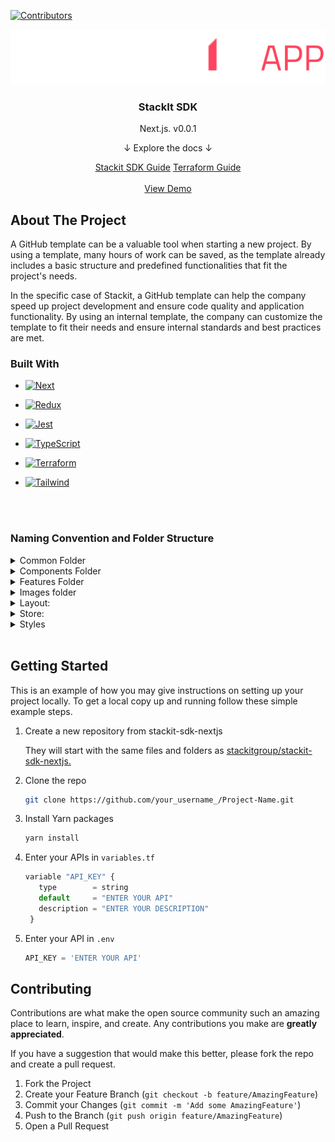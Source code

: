 <a name="readme-top"></a>

[![Contributors][contributors-shield]][contributors-url]
<br />

<div align="center">
  <a href="https://github.com/stackitgroup/stackit-sdk-nextjs">
    <img src="public/stackitAppLogo.svg" alt="Logo">
  </a>

<h3 align="center">StackIt SDK</h3>

  <p align="center">
    Next.js. v0.0.1
    <br />
    <!-- TODO: add documentation -->
    <p>↓ Explore the docs ↓</p>
    <a href="https://docs.google.com/document/d/1lb5mbdpTvPCZUgh3xrR-pTD4F1fHAKgfGOXrbhag_0Q/edit">Stackit SDK Guide<strong></strong></a>
    <a href="https://docs.google.com/document/d/1vFZfCGlIZfD-6ub_qdUsBFVvjLAGnMoJVKtdeOgYu1s/edit?usp=sharing">Terraform Guide<strong></strong></a>
    <br />
    <br />
    <!-- TODO: add demo video -->
    <a href="https://github.com/stackitgroup/stackit-sdk-nextjs">View Demo</a>
  </p>
</div>

<!-- ABOUT THE PROJECT -->

## About The Project

A GitHub template can be a valuable tool when starting a new project. By using a template, many hours of work can be saved, as the template already includes a basic structure and predefined functionalities that fit the project's needs.

In the specific case of Stackit, a GitHub template can help the company speed up project development and ensure code quality and application functionality. By using an internal template, the company can customize the template to fit their needs and ensure internal standards and best practices are met.

### Built With

- [![Next][Next.js]][Next-url]
- [![Redux][Redux.js]][Redux-url]
- [![Jest][Jest.com]][Jest-url]
- [![TypeScript][TypeScript.com]][TypeScript-url]
- [![Terraform][Terraform.com]][Terraform-url]
- [![Tailwind][Tailwindcss.com]][Tailwind-url]

  <br />
  <br />

### Naming Convention and Folder Structure

<details>
  <summary>Common Folder</summary>

- Configuration
- - [fileName].config.ts
- Constants
- - [fileName].constants.ts
- Enums
- - [fileName].enum.ts
- Services
- - One on each folder (named as dash-case)
- - - [fileName].service.ts
- Types
- - [fileName].types.ts
- Utils
- - [fileName].util.ts

</details>
<details>
  <summary>Components Folder</summary>

- [CamelCaseFolder]
- - [CamelCaseFile].tsx

</details>

<details>
  <summary>Features Folder</summary>

- app
- - actions
- - - [myActionFolder]
- - - - [myActionFile].ts
- - - - [myActionFile].spec.ts
- - process
- - - commands
- - - - [myCommandFolder]
- - - - - [myCommandFile].command.ts
- - - - - [myCommandFile].command.spec.ts
- - - errors
- - - - [myCommand].errors.enum.ts
- - - command.type.ts
- - - create-command.stack.ts
- - services
- - - [myServiceFolder]
- - - - myServiceInterface.service.ts (for interfaces)
- - - - myService.service.mock.ts (for mocks)
- - - - myService.service.ts (for the service)
- - store
- - - app.slice.ts
- - - [myExtraReducer].extraReducers.ts
- - - - [extraReducerAction].ts (follow the structure)
- auth
- - Same that on app folder

</details>
<details>
  <summary>Images folder</summary>

- icons
- - [myIcon].[imageFormat]
- - - Note: If it's an image that will be used on many sites, just add it to the root path with dash-case.
      Otherwise, add a folder with the name of the page where it'll be used (in dash-case case as well) and add it.

</details>
<details>
  <summary>Layout:</summary>

- [MyFolder]
- - [MyFile].tsx
- Wrapper.tsx (required)

</details>
<details>
  <summary>Store:</summary>

- Hooks
- - [myHook].ts
- ui
- - ui.slice.ts
- store.ts
</details>
<details>
  <summary>Styles</summary>

- Globals css at the root path (using dash-case)
- Add a folder with the page where the style will be used and the file inside (both of them with dash-case)

</details>

<br />

## Getting Started

This is an example of how you may give instructions on setting up your project locally.
To get a local copy up and running follow these simple example steps.

1. Create a new repository from stackit-sdk-nextjs

   They will start with the same files and folders as [stackitgroup/stackit-sdk-nextjs.](https://github.com/stackitgroup/stackit-sdk-nextjs)

2. Clone the repo
   ```sh
   git clone https://github.com/your_username_/Project-Name.git
   ```
3. Install Yarn packages
   ```sh
   yarn install
   ```
4. Enter your APIs in `variables.tf`
   ```js
   variable "API_KEY" {
      type        = string
      default     = "ENTER YOUR API"
      description = "ENTER YOUR DESCRIPTION"
    }
   ```
5. Enter your API in `.env`
   ```js
   API_KEY = 'ENTER YOUR API'
   ```

## Contributing

Contributions are what make the open source community such an amazing place to learn, inspire, and create. Any contributions you make are **greatly appreciated**.

If you have a suggestion that would make this better, please fork the repo and create a pull request.

1. Fork the Project
2. Create your Feature Branch (`git checkout -b feature/AmazingFeature`)
3. Commit your Changes (`git commit -m 'Add some AmazingFeature'`)
4. Push to the Branch (`git push origin feature/AmazingFeature`)
5. Open a Pull Request

[contributors-shield]: https://img.shields.io/badge/CONTRIBUTORS-4-orange
[contributors-url]: https://github.com/stackitgroup/stackit-sdk-nextjs/graphs/contributors
[Next.js]: https://img.shields.io/badge/next.js-000000?style=for-the-badge&logo=nextdotjs&logoColor=white
[Next-url]: https://nextjs.org/
[Redux.js]: https://img.shields.io/badge/Redux-593D88?style=for-the-badge&logo=redux&logoColor=white
[Redux-url]: reduxjs.org
[Jest.com]: https://img.shields.io/badge/Jest-C21325?style=for-the-badge&logo=jest&logoColor=white
[Jest-url]: https://jestjs.io/
[Tailwindcss.com]: https://img.shields.io/badge/Tailwind_CSS-38B2AC?style=for-the-badge&logo=tailwind-css&logoColor=white
[Tailwind-url]: https://tailwindcss.com/
[TypeScript.com]: https://img.shields.io/badge/TypeScript-007ACC?style=for-the-badge&logo=typescript&logoColor=white
[TypeScript-url]: https://tailwindcss.com/
[Terraform.com]: https://img.shields.io/badge/Terraform-7B42BC?style=for-the-badge&logo=terraform&logoColor=white
[Terraform-url]: https://www.terraform.io/
